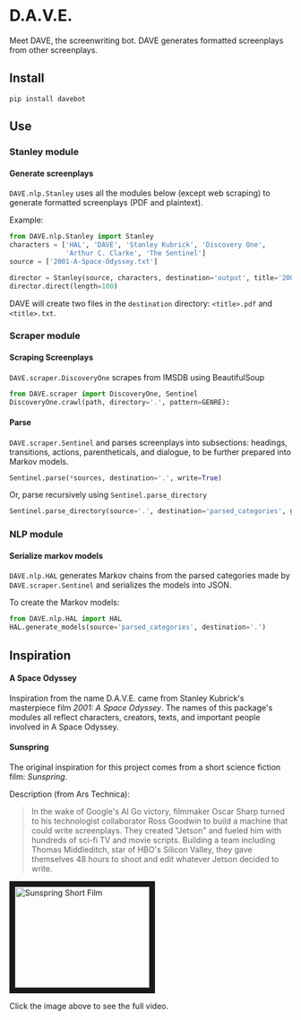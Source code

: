 # D.A.V.E.
Meet DAVE, the screenwriting bot. 
DAVE generates formatted screenplays from other screenplays.


## Install
```
pip install davebot
```

## Use
### Stanley module
#### Generate screenplays
`DAVE.nlp.Stanley` uses all the modules below (except web scraping) to generate formatted screenplays (PDF and plaintext).

Example:
```py
from DAVE.nlp.Stanley import Stanley
characters = ['HAL', 'DAVE', 'Stanley Kubrick', 'Discovery One', 
              'Arthur C. Clarke', 'The Sentinel']
source = ['2001-A-Space-Odyssey.txt']

director = Stanley(source, characters, destination='output', title='2002', author='DAVE')
director.direct(length=100)
```

DAVE will create two files in the `destination` directory: `<title>.pdf` and `<title>.txt`.

### Scraper module
#### Scraping Screenplays
`DAVE.scraper.DiscoveryOne` scrapes from IMSDB using BeautifulSoup
```py
from DAVE.scraper import DiscoveryOne, Sentinel
DiscoveryOne.crawl(path, directory='.', pattern=GENRE):
```

#### Parse
`DAVE.scraper.Sentinel`  and parses screenplays into subsections: headings, transitions, actions, parentheticals, and dialogue, to be further prepared into Markov models.
```py
Sentinel.parse(*sources, destination='.', write=True)
```

Or, parse recursively using `Sentinel.parse_directory`
```py
Sentinel.parse_directory(source='.', destination='parsed_categories', genre='All')`
```

### NLP module
#### Serialize markov models
`DAVE.nlp.HAL` generates Markov chains from the parsed categories made by `DAVE.scraper.Sentinel` and serializes the models into JSON.

To create the Markov models:
```py
from DAVE.nlp.HAL import HAL
HAL.generate_models(source='parsed_categories', destination='.')
```


## Inspiration
#### A Space Odyssey
Inspiration from the name D.A.V.E. came from Stanley Kubrick's masterpiece film *2001: A Space Odyssey*. The names of this package's modules all reflect characters, creators, texts, and important people involved in A Space Odyssey. 


#### Sunspring
The original inspiration for this project comes from a short science fiction film: *Sunspring*.

Description (from Ars Technica):

> In the wake of Google's AI Go victory, filmmaker Oscar Sharp turned to his technologist collaborator Ross Goodwin to build a machine that could write screenplays. They created "Jetson" and fueled him with hundreds of sci-fi TV and movie scripts. Building a team including Thomas Middleditch, star of HBO's Silicon Valley, they gave themselves 48 hours to shoot and edit whatever Jetson decided to write.


<a href="http://www.youtube.com/watch?feature=player_embedded&v=LY7x2Ihqjmc" target="_blank"><img src="http://img.youtube.com/vi/LY7x2Ihqjmc/0.jpg" 
alt="Sunspring Short Film" width="240" height="180" border="10" /></a>

Click the image above to see the full video.
